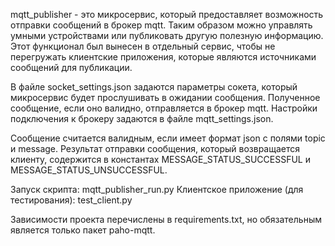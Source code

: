 mqtt_publisher - это микросервис, который предоставляет возможность отправки сообщений в брокер mqtt. Таким образом можно управлять умными устройствами или публиковать другую полезную информацию. Этот функционал был вынесен в отдельный сервис, чтобы не перегружать клиентские приложения, которые являются источниками сообщений для публикации.

В файле socket_settings.json задаются параметры сокета, который микросервис будет прослушивать в ожидании сообщения. Полученное сообщение, если оно валидно, отправляется в брокер mqtt. Настройки подключения к брокеру задаются в файле mqtt_settings.json.

Сообщение считается валидным, если имеет формат json c полями topic и message. Результат отправки сообщения, который возвращается клиенту, содержится в константах MESSAGE_STATUS_SUCCESSFUL и MESSAGE_STATUS_UNSUCCESSFUL.

Запуск скрипта: mqtt_publisher_run.py
Клиентское приложение (для тестирования): test_client.py

Зависимости проекта перечислены в requirements.txt, но обязательным является только пакет paho-mqtt.
